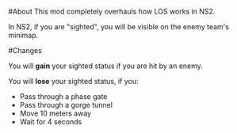 #About
This mod completely overhauls how LOS works in NS2.

In NS2, if you are "sighted", you will be visible
on the enemy team's minimap.

#Changes

You will **gain** your sighted status if you are hit by an enemy.

You will **lose** your sighted status, if you:
 - Pass through a phase gate
 - Pass through a gorge tunnel
 - Move 10 meters away
 - Wait for 4 seconds
